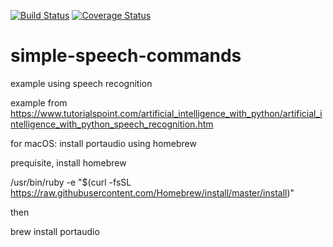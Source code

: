 [![Build Status](https://travis-ci.org/frdedynamics/simple-speech-commands.svg?branch=master)](https://travis-ci.org/frdedynamics/simple-speech-commands) [![Coverage Status](https://coveralls.io/repos/github/frdedynamics/simple-speech-commands/badge.svg?branch=master)](https://coveralls.io/github/frdedynamics/simple-speech-commands?branch=master)

# simple-speech-commands
example using speech recognition

example from https://www.tutorialspoint.com/artificial_intelligence_with_python/artificial_intelligence_with_python_speech_recognition.htm

for macOS: install portaudio using homebrew

prequisite, install homebrew

/usr/bin/ruby -e "$(curl -fsSL https://raw.githubusercontent.com/Homebrew/install/master/install)"

then 

brew install portaudio


